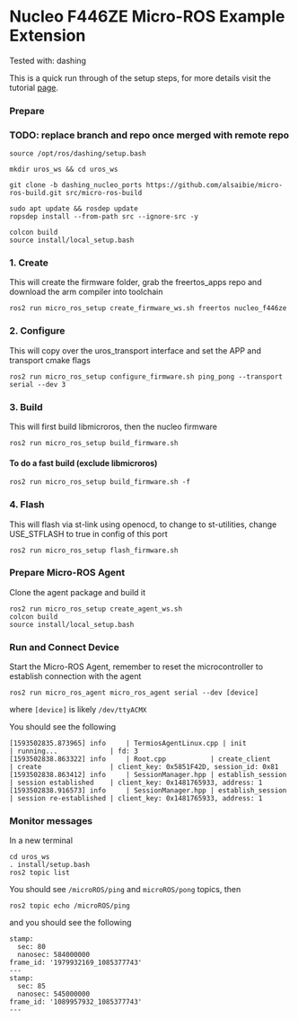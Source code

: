 # Nucleo F446ZE Micro-ROS Example Extension
Tested with: dashing

This is a quick run through of the setup steps, for more details visit the tutorial [page](https://micro-ros.github.io/docs/tutorials/core/first_application_rtos/).
### Prepare 
   ### TODO: replace branch and repo once merged with remote repo
```
source /opt/ros/dashing/setup.bash

mkdir uros_ws && cd uros_ws

git clone -b dashing_nucleo_ports https://github.com/alsaibie/micro-ros-build.git src/micro-ros-build

sudo apt update && rosdep update
ropsdep install --from-path src --ignore-src -y

colcon build
source install/local_setup.bash
```

### 1. Create
This will create the firmware folder, grab the freertos_apps repo and download the arm compiler into toolchain
```
ros2 run micro_ros_setup create_firmware_ws.sh freertos nucleo_f446ze
```
### 2. Configure
This will copy over the uros_transport interface and set the APP and transport cmake flags
```
ros2 run micro_ros_setup configure_firmware.sh ping_pong --transport serial --dev 3
```
### 3. Build 
This will first build libmicroros, then the nucleo firmware
```
ros2 run micro_ros_setup build_firmware.sh 
```
#### To do a fast build (exclude libmicroros)
```
ros2 run micro_ros_setup build_firmware.sh -f
```

### 4. Flash
This will flash via st-link using openocd, to change to st-utilities, change USE_STFLASH to true in config of this port
```
ros2 run micro_ros_setup flash_firmware.sh
```


### Prepare Micro-ROS Agent
Clone the agent package and build it
```
ros2 run micro_ros_setup create_agent_ws.sh
colcon build
source install/local_setup.bash
```
### Run and Connect Device
Start the Micro-ROS Agent, remember to reset the microcontroller to establish connection with the agent
```
ros2 run micro_ros_agent micro_ros_agent serial --dev [device]
```
where `[device]` is likely `/dev/ttyACMX`

You should see the following 
```
[1593502835.873965] info     | TermiosAgentLinux.cpp | init                     | running...             | fd: 3
[1593502838.863322] info     | Root.cpp           | create_client            | create                 | client_key: 0x5851F42D, session_id: 0x81
[1593502838.863412] info     | SessionManager.hpp | establish_session        | session established    | client_key: 0x1481765933, address: 1
[1593502838.916573] info     | SessionManager.hpp | establish_session        | session re-established | client_key: 0x1481765933, address: 1
```
### Monitor messages
In a new terminal
```
cd uros_ws
. install/setup.bash
ros2 topic list
```
You should see `/microROS/ping` and `microROS/pong` topics, then
```
ros2 topic echo /microROS/ping
```
and you should see the following
```
stamp:
  sec: 80
  nanosec: 584000000
frame_id: '1979932169_1085377743'
---
stamp:
  sec: 85
  nanosec: 545000000
frame_id: '1089957932_1085377743'
---
```